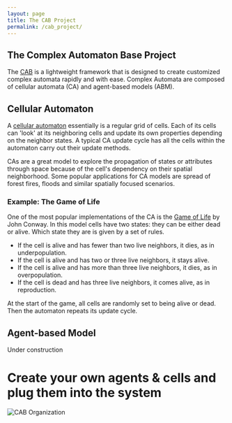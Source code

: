 ```yaml
---
layout: page
title: The CAB Project
permalink: /cab_project/
---
```



## The Complex Automaton Base Project

The [CAB](https://github.com/Micutio/ComplexAutomatonBase) is a lightweight
framework that is designed to create customized complex automata rapidly and
with ease. Complex Automata are composed of cellular automata (CA) and
agent-based models (ABM).


## Cellular Automaton

A [cellular automaton](https://en.wikipedia.org/wiki/Cellular_automaton) essentially is a regular grid of cells. Each
of its cells can 'look' at its neighboring cells and update its own properties depending on the neighbor states. A
typical CA update cycle has all the cells within the automaton carry out their update methods.

CAs are a great model to explore the propagation of states or attributes through space because of the cell's dependency
on their spatial neighborhood. Some popular applications for CA models are spread of forest fires, floods and similar
spatially focused scenarios.

### Example: The Game of Life

One of the most popular implementations of the CA is the
[Game of Life](https://en.wikipedia.org/wiki/Conway%27s_Game_of_Life) by John Conway. In this model cells have two
states: they can be either dead or alive. Which state they are is given by a set of rules.

* If the cell is alive and has fewer than two live neighbors, it dies, as in underpopulation.
* If the cell is alive and has two or three live neighbors, it stays alive.
* If the cell is alive and has more than three live neighbors, it dies, as in overpopulation.
* If the cell is dead and has three live neighbors, it comes alive, as in reproduction.

At the start of the game, all cells are randomly set to being alive or dead. Then the automaton repeats its update
cycle.

## Agent-based Model

Under construction

# Create your own agents & cells and plug them into the system

![CAB Organization]({{base}}/img/cab_organization_1.png "CAB architecture overview")